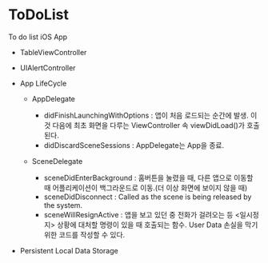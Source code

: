 # ToDoList
To do list iOS App

- TableViewController

- UIAlertController

- App LifeCycle

  - AppDelegate
    - didFinishLaunchingWithOptions : 앱이 처음 로드되는 순간에 발생. 이것 다음에 최초 화면을 다루는 ViewController 속 viewDidLoad()가 호출된다.
    - didDiscardSceneSessions : AppDelegate는 App을 종료.

  - SceneDelegate
    - sceneDidEnterBackground : 홈버튼을 눌렸을 때, 다른 앱으로 이동할 때 어플리케이션이 백그라운드로 이동.(더 이상 화면에 보이지 않을 때)
    - sceneDidDisconnect : Called as the scene is being released by the system. 
    - sceneWillResignActive : 앱을 보고 있던 중 전화가 걸려오는 등 <일시정지> 상황에 대처할 명령이 있을 때 호출되는 함수. User Data 손실을 막기 위한 코드를 작성할 수 있다.

- Persistent Local Data Storage
